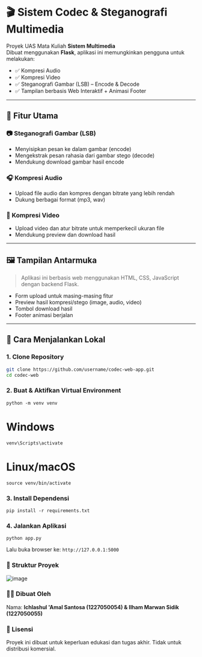 # 🎬 Sistem Codec & Steganografi Multimedia

Proyek UAS Mata Kuliah **Sistem Multimedia**  
Dibuat menggunakan **Flask**, aplikasi ini memungkinkan pengguna untuk melakukan:

- ✅ Kompresi Audio
- ✅ Kompresi Video
- ✅ Steganografi Gambar (LSB) – Encode & Decode
- ✅ Tampilan berbasis Web Interaktif + Animasi Footer

---

## 📌 Fitur Utama

### 📷 Steganografi Gambar (LSB)

- Menyisipkan pesan ke dalam gambar (encode)
- Mengekstrak pesan rahasia dari gambar stego (decode)
- Mendukung download gambar hasil encode

### 🎧 Kompresi Audio

- Upload file audio dan kompres dengan bitrate yang lebih rendah
- Dukung berbagai format (mp3, wav)

### 🎥 Kompresi Video

- Upload video dan atur bitrate untuk memperkecil ukuran file
- Mendukung preview dan download hasil

---

## 🖼️ Tampilan Antarmuka

> Aplikasi ini berbasis web menggunakan HTML, CSS, JavaScript dengan backend Flask.

- Form upload untuk masing-masing fitur
- Preview hasil kompresi/stego (image, audio, video)
- Tombol download hasil
- Footer animasi berjalan

---

## 🚀 Cara Menjalankan Lokal

### 1. Clone Repository

```bash
git clone https://github.com/username/codec-web-app.git
cd codec-web
```

### 2. Buat & Aktifkan Virtual Environment

```python -m venv venv```

# Windows

```venv\Scripts\activate```

# Linux/macOS

```source venv/bin/activate```

### 3. Install Dependensi

```pip install -r requirements.txt```

### 4. Jalankan Aplikasi

```python app.py```

Lalu buka browser ke: ```http://127.0.0.1:5000```

### 📁 Struktur Proyek

![image](https://github.com/user-attachments/assets/9a6b3f4d-27cc-49e2-9763-ea5dc0690ab1)


### 👨‍💻 Dibuat Oleh

Nama: **Ichlashul 'Amal Santosa (1227050054) & Ilham Marwan Sidik (1227050055)**

### 📃 Lisensi

Proyek ini dibuat untuk keperluan edukasi dan tugas akhir. Tidak untuk distribusi komersial.
